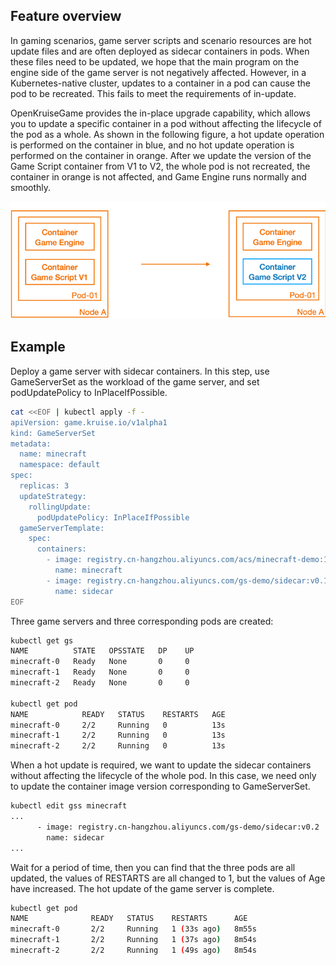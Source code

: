 ## Feature overview
In gaming scenarios, game server scripts and scenario resources are hot update files and are often deployed as sidecar containers in pods.
When these files need to be updated, we hope that the main program on the engine side of the game server is not negatively affected.
However, in a Kubernetes-native cluster, updates to a container in a pod can cause the pod to be recreated. This fails to meet the requirements of in-update.

OpenKruiseGame provides the in-place upgrade capability, which allows you to update a specific container in a pod without affecting the lifecycle of the pod as a whole.
As shown in the following figure, a hot update operation is performed on the container in blue, and no hot update operation is performed on the container in orange. After we update the version of the Game Script container from V1 to V2, the whole pod is not recreated, the container in orange is not affected, and Game Engine runs normally and smoothly.

![hot-update.png](../../images/hot-update.png)

## Example

Deploy a game server with sidecar containers. In this step, use GameServerSet as the workload of the game server, and set podUpdatePolicy to InPlaceIfPossible.

```bash
cat <<EOF | kubectl apply -f -
apiVersion: game.kruise.io/v1alpha1
kind: GameServerSet
metadata:
  name: minecraft
  namespace: default
spec:
  replicas: 3
  updateStrategy:
    rollingUpdate:
      podUpdatePolicy: InPlaceIfPossible
  gameServerTemplate:
    spec:
      containers:
        - image: registry.cn-hangzhou.aliyuncs.com/acs/minecraft-demo:1.12.2
          name: minecraft
        - image: registry.cn-hangzhou.aliyuncs.com/gs-demo/sidecar:v0.1
          name: sidecar
EOF
```

Three game servers and three corresponding pods are created:

```bash
kubectl get gs
NAME          STATE   OPSSTATE   DP    UP
minecraft-0   Ready   None       0     0
minecraft-1   Ready   None       0     0
minecraft-2   Ready   None       0     0

kubectl get pod
NAME            READY   STATUS    RESTARTS   AGE
minecraft-0     2/2     Running   0          13s
minecraft-1     2/2     Running   0          13s
minecraft-2     2/2     Running   0          13s
```

When a hot update is required, we want to update the sidecar containers without affecting the lifecycle of the whole pod. In this case, we need only to update the container image version corresponding to GameServerSet.

```bash
kubectl edit gss minecraft
...
      - image: registry.cn-hangzhou.aliyuncs.com/gs-demo/sidecar:v0.2
        name: sidecar
...
```

Wait for a period of time, then you can find that the three pods are all updated, the values of RESTARTS are all changed to 1, but the values of Age have increased. The hot update of the game server is complete.

```bash
kubectl get pod
NAME              READY   STATUS    RESTARTS      AGE
minecraft-0       2/2     Running   1 (33s ago)   8m55s
minecraft-1       2/2     Running   1 (37s ago)   8m54s
minecraft-2       2/2     Running   1 (49s ago)   8m54s
```
